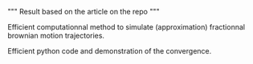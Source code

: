 """ Result based on the article on the repo """

Efficient computationnal method to simulate (approximation) fractionnal brownian motion trajectories.

Efficient python code and demonstration of the convergence. 
